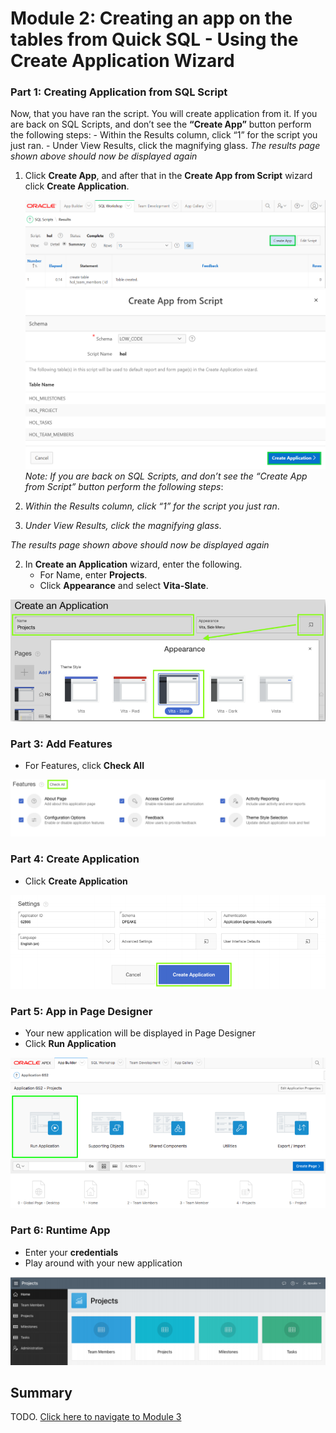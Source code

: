 # Module 2: Creating an app on the tables from Quick SQL - Using the Create Application Wizard

### **Part 1: Creating Application from SQL Script**

Now, that you have ran the script. You will create application from it. If you are back on SQL Scripts, and don’t see the **“Create App”** button perform the following steps:
    - Within the Results column, click “1” for the script you just ran.
    - Under View Results, click the magnifying glass.
    *The results page shown above should now be displayed again*

1. Click **Create App**, and after that in the **Create App from Script** wizard click **Create Application**.

    ![](images/2/create-app.png) 
    ![](images/2/create-application.png)
*Note: If you are back on SQL Scripts, and don’t see the “Create App from Script” button perform the following steps*:
1. *Within the Results column, click “1” for the script you just ran*.
2. *Under View Results, click the magnifying glass*.

*The results page shown above should now be displayed again*

2. In **Create an Application** wizard, enter the following.
    - For Name, enter **Projects**.
    - Click **Appearance** and select **Vita-Slate**.

![](images/2/name-and-update-appearance.png)

### **Part 3**: Add Features

- For Features, click **Check All**

![](images/2/add-features.png)

### **Part 4**: Create Application

- Click **Create Application**

![](images/2/click-create-application.png)

### **Part 5**: App in Page Designer

- Your new application will be displayed in Page Designer
- Click **Run Application**

![](images/2/run-application.png)

### **Part 6**: Runtime App

- Enter your **credentials**
- Play around with your new application

![](images/2/runtime-app.png)

## Summary

TODO. [Click here to navigate to Module 3](3-improving-the-app-updating-a-page.md)